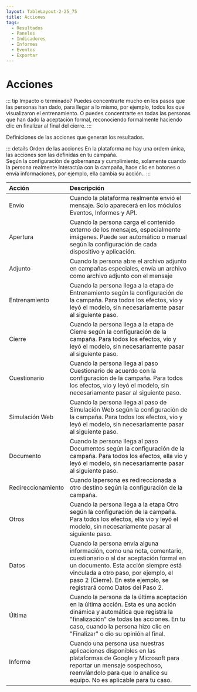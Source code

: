```yaml
---
layout: TableLayout-2-25_75
title: Acciones
tags:
  - Resultados
  - Paneles
  - Indicadores
  - Informes
  - Eventos
  - Exportar
---
```

# Acciones

::: tip Impacto o terminado?
Puedes concentrarte mucho en los pasos que las personas han dado, para llegar a lo mismo, por ejemplo, todos los que visualizaron el entrenamiento. O puedes concentrarte en todas las personas que han dado la aceptación formal, reconociendo formalmente haciendo clic en finalizar al final del cierre.
:::

Definiciones de las acciones que generan los resultados.

::: details Orden de las acciones
En la plataforma no hay una ordem única, las acciones son las definidas en tu campaña.<br>
Según la configuración de gobernanza y cumplimiento, solamente cuando la persona realmente interactúa con la campaña, hace clic en botones o envía informaciones, por ejemplo, ella cambia su acción..
:::

| Acción | Descripción |
| :--- | :--- |
| Envío | Cuando la plataforma realmente envió el mensaje. Solo aparecerá en los módulos Eventos, Informes y API. |
| Apertura | Cuando la persona carga el contenido externo de los mensajes, especialmente imágenes. Puede ser automático o manual según la configuración de cada dispositivo y aplicación. |
| Adjunto | Cuando la persona abre el archivo adjunto en campañas especiales, envía un archivo como archivo adjunto con el mensaje |
| Entrenamiento | Cuando la persona llega a la etapa de Entrenamiento según la configuración de la campaña. Para todos los efectos, vio y leyó el modelo, sin necesariamente pasar al siguiente paso. |
| Cierre | Cuando la persona llega a la etapa de Cierre según la configuración de la campaña. Para todos los efectos, vio y leyó el modelo, sin necesariamente pasar al siguiente paso. |
| Cuestionario | Cuando la persona llega al paso Cuestionario de acuerdo con la configuración de la campaña. Para todos los efectos, vio y leyó el modelo, sin necesariamente pasar al siguiente paso. |
| Simulación Web | Cuando la persona llega al paso de Simulación Web según la configuración de la campaña. Para todos los efectos, vio y leyó el modelo, sin necesariamente pasar al siguiente paso. |
| Documento | Cuando la persona llega al paso Documentos según la configuración de la campaña. Para todos los efectos, ella vio y leyó el modelo, sin necesariamente pasar al siguiente paso. |
| Redireccionamiento  | Cuando lapersona es redireccionada a otro destino según la configuración de la campaña. |
| Otros | Cuando la persona llega a la etapa Otro según la configuración de la campaña. Para todos los efectos, ella vio y leyó el modelo, sin necesariamente pasar al siguiente paso. |
| Datos | Cuando la persona envía alguna información, como una nota, comentario, cuestionario o al dar aceptación formal en un documento. Esta acción siempre está vinculada a otro paso, por ejemplo, el paso 2 (Cierre). En este ejemplo, se registrará como Datos del Paso 2. |
| Última | Cuando la persona da la última aceptación en la última acción. Esta es una acción dinámica y automática que registra la "finalización" de todas las acciones. En tu caso, cuando la persona hizo clic en "Finalizar" o dio su opinión al final. |
| Informe | Cuando una persona usa nuestras aplicaciones disponibles en las plataformas de Google y Microsoft para reportar un mensaje sospechoso, reenvíándolo para que lo analice su equipo. No es aplicable para tu caso. |
